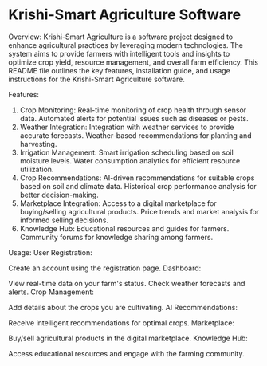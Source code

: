 <h1>Krishi-Smart Agriculture Software</h1>

Overview:
Krishi-Smart Agriculture is a software project designed to enhance agricultural practices by leveraging modern technologies. The system aims to provide farmers with intelligent tools and insights to optimize crop yield, resource management, and overall farm efficiency. This README file outlines the key features, installation guide, and usage instructions for the Krishi-Smart Agriculture software.

Features:
1. Crop Monitoring:
Real-time monitoring of crop health through sensor data.
Automated alerts for potential issues such as diseases or pests.
2. Weather Integration:
Integration with weather services to provide accurate forecasts.
Weather-based recommendations for planting and harvesting.
3. Irrigation Management:
Smart irrigation scheduling based on soil moisture levels.
Water consumption analytics for efficient resource utilization.
4. Crop Recommendations:
AI-driven recommendations for suitable crops based on soil and climate data.
Historical crop performance analysis for better decision-making.
5. Marketplace Integration:
Access to a digital marketplace for buying/selling agricultural products.
Price trends and market analysis for informed selling decisions.
6. Knowledge Hub:
Educational resources and guides for farmers.
Community forums for knowledge sharing among farmers.


Usage:
User Registration:

Create an account using the registration page.
Dashboard:

View real-time data on your farm's status.
Check weather forecasts and alerts.
Crop Management:

Add details about the crops you are cultivating.
AI Recommendations:

Receive intelligent recommendations for optimal crops.
Marketplace:

Buy/sell agricultural products in the digital marketplace.
Knowledge Hub:

Access educational resources and engage with the farming community.
